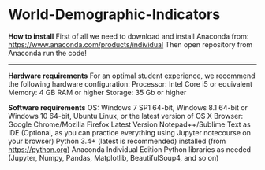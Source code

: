 # World-Demographic-Indicators
**How to install**
First of all we need to download and install Anaconda from: https://www.anaconda.com/products/individual
Then open repository from Anaconda
run the code!
******
**Hardware requirements**
For an optimal student experience, we recommend the following hardware configuration:
Processor: Intel Core i5 or equivalent
Memory: 4 GB RAM or higher
Storage: 35 Gb or higher

**Software requirements**
OS: Windows 7 SP1 64-bit, Windows 8.1 64-bit or Windows 10 64-bit, Ubuntu Linux, or the latest version of OS X
Browser: Google Chrome/Mozilla Firefox Latest Version
Notepad++/Sublime Text as IDE (Optional, as you can practice everything using Jupyter notecourse on your browser)
Python 3.4+ (latest is recommended) installed (from https://python.org)
Anaconda Individual Edition
Python libraries as needed (Jupyter, Numpy, Pandas, Matplotlib, BeautifulSoup4, and so on)
